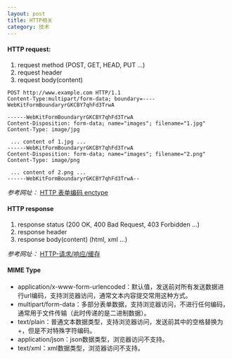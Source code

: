 ```yaml
---
layout: post
title: HTTP相关
category: 技术
---
```


#### HTTP request:

1. request method (POST, GET, HEAD, PUT ...)
2. request header
3. request body(content)

```
POST http://www.example.com HTTP/1.1
Content-Type:multipart/form-data; boundary=----WebKitFormBoundaryrGKCBY7qhFd3TrwA

------WebKitFormBoundaryrGKCBY7qhFd3TrwA
Content-Disposition: form-data; name="images"; filename="1.jpg"
Content-Type: image/jpg

 ... content of 1.jpg ...
------WebKitFormBoundaryrGKCBY7qhFd3TrwA
Content-Disposition: form-data; name="images"; filename="2.png"
Content-Type: image/png

 ... content of 2.png ...
------WebKitFormBoundaryrGKCBY7qhFd3TrwA--
```

*参考网址：* [HTTP 表单编码 enctype](http://harttle.com/2016/04/11/http-form-endoding.html "http")

#### HTTP response

1. response status (200 OK, 400 Bad Request, 403 Forbidden ...)
2. response header
3. response body(content) (html, xml ...)

*参考网址：* [HTTP-请求/响应/缓存](http://cnbin.github.io/blog/2016/02/20/http-qing-qiu-,-xiang-ying-,-huan-cun/ "http")

#### MIME Type

* application/x-www-form-urlencoded：默认值，发送前对所有发送数据进行url编码，支持浏览器访问，通常文本内容提交常用这种方式。
* multipart/form-data：多部分表单数据，支持浏览器访问，不进行任何编码，通常用于文件传输（此时传递的是二进制数据）。
* text/plain：普通文本数据类型，支持浏览器访问，发送前其中的空格替换为+，但是不对特殊字符编码。
* application/json：json数据类型，浏览器访问不支持。
* text/xml：xml数据类型，浏览器访问不支持。

